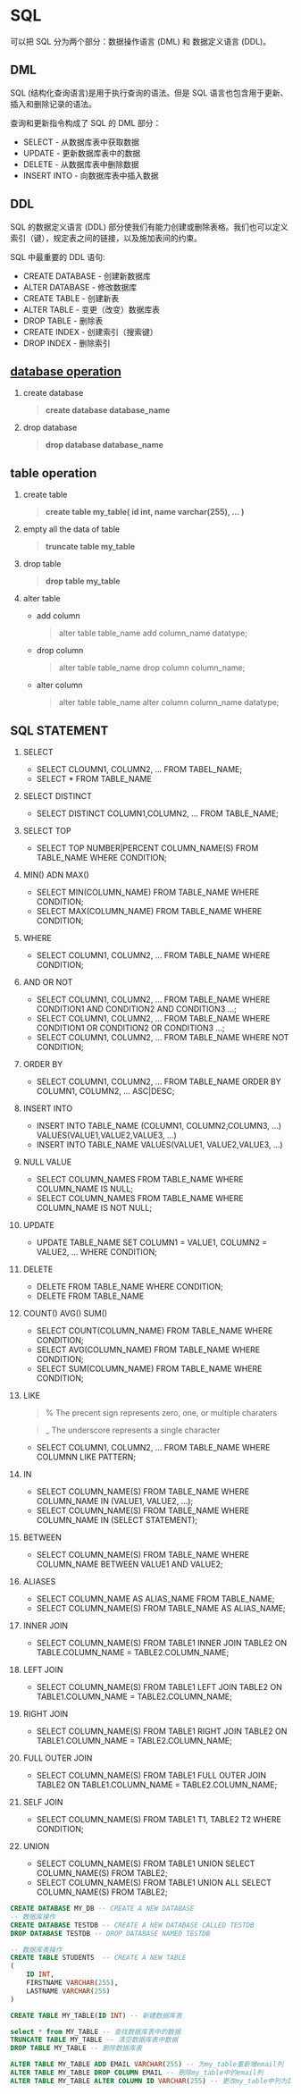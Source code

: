 # SQL

可以把 SQL 分为两个部分：数据操作语言 (DML) 和 数据定义语言 (DDL)。

## DML

SQL (结构化查询语言)是用于执行查询的语法。但是 SQL 语言也包含用于更新、插入和删除记录的语法。

查询和更新指令构成了 SQL 的 DML 部分：

* SELECT - 从数据库表中获取数据
* UPDATE - 更新数据库表中的数据
* DELETE - 从数据库表中删除数据
* INSERT INTO - 向数据库表中插入数据

## DDL

SQL 的数据定义语言 (DDL) 部分使我们有能力创建或删除表格。我们也可以定义索引（键），规定表之间的链接，以及施加表间的约束。

SQL 中最重要的 DDL 语句:

* CREATE DATABASE - 创建新数据库
* ALTER DATABASE - 修改数据库
* CREATE TABLE - 创建新表
* ALTER TABLE - 变更（改变）数据库表
* DROP TABLE - 删除表
* CREATE INDEX - 创建索引（搜索键）
* DROP INDEX - 删除索引

## [database operation](https://www.w3schools.com/sql/default.asp)

1. create database
	
	> **create database database_name**

2. drop database
	> **drop database database_name**

## table operation

1. create table
	> **create table my_table( id int, name varchar(255), ... )**

2. empty all the data of table
	> **truncate table my_table**

3. drop table
	> **drop table my_table**

4. alter table

	* add column
		> alter table table_name add column_name datatype;
	* drop column
		> alter table table_name drop column column_name;
	* alter column
		> alter table table_name alter column column_name datatype;

## SQL STATEMENT

1. SELECT
	- SELECT CLOUMN1, COLUMN2, ... FROM TABEL_NAME;
	- SELECT * FROM TABLE_NAME
2. SELECT DISTINCT
	- SELECT DISTINCT COLUMN1,COLUMN2, ... FROM TABLE_NAME;
3. SELECT TOP
	- SELECT TOP NUMBER|PERCENT COLUMN_NAME(S) FROM TABLE_NAME WHERE CONDITION;
4. MIN() ADN MAX()
	- SELECT MIN(COLUMN_NAME) FROM TABLE_NAME WHERE CONDITION;
	- SELECT MAX(COLUMN_NAME) FROM TABLE_NAME WHERE CONDITION;
5. WHERE
	- SELECT COLUMN1, COLUMN2, ... FROM TABLE_NAME WHERE CONDITION;
6. AND OR NOT
	- SELECT COLUMN1, COLUMN2, ... FROM TABLE_NAME WHERE CONDITION1 AND CONDITION2 AND CONDITION3 ...;
	- SELECT COLUMN1, COLUMN2, ... FROM TABLE_NAME WHERE CONDITION1 OR CONDITION2 OR CONDITION3 ...;
	- SELECT COLUMN1, COLUMN2, ... FROM TABLE_NAME WHERE NOT CONDITION;
7. ORDER BY
	- SELECT COLUMN1, COLUMN2, ... FROM TABLE_NAME ORDER BY COLUMN1, COLUMN2, ... ASC|DESC;
8. INSERT INTO
	- INSERT INTO TABLE_NAME (COLUMN1, COLUMN2,COLUMN3, ...) VALUES(VALUE1,VALUE2,VALUE3, ...)
	- INSERT INTO TABLE_NAME VALUES(VALUE1, VALUE2,VALUE3, ...)
9. NULL VALUE
	- SELECT COLUMN_NAMES FROM TABLE_NAME WHERE COLUMN_NAME IS NULL;
	- SELECT COLUMN_NAMES FROM TABLE_NAME WHERE COLUMN_NAME IS NOT NULL;
10. UPDATE
	- UPDATE TABLE_NAME SET COLUMN1 = VALUE1, COLUMN2 = VALUE2, ... WHERE CONDITION;
11. DELETE
	- DELETE FROM TABLE_NAME WHERE CONDITION;
	- DELETE FROM TABLE_NAME
12. COUNT() AVG() SUM()
	- SELECT COUNT(COLUMN_NAME) FROM TABLE_NAME WHERE CONDITION;
	- SELECT AVG(COLUMN_NAME) FROM TABLE_NAME WHERE CONDITION;
	- SELECT SUM(COLUMN_NAME) FROM TABLE_NAME WHERE CONDITION;
13. LIKE
	> % The precent sign represents zero, one, or multiple charaters
	
	> _ The underscore represents a single character

	- SELECT COLUMN1, COLUMN2, ... FROM TABLE_NAME WHERE COLUMNN LIKE PATTERN;
14. IN
	- SELECT COLUMN_NAME(S) FROM TABLE_NAME WHERE COLUMN_NAME IN (VALUE1, VALUE2, ...);
	- SELECT COLUMN_NAME(S) FROM TABLE_NAME WHERE COLUMN_NAME IN (SELECT STATEMENT);
15. BETWEEN
	- SELECT COLUMN_NAME(S) FROM TABLE_NAME WHERE COLUMN_NAME BETWEEN VALUE1 AND VALUE2;
16. ALIASES
	- SELECT COLUMN_NAME AS ALIAS_NAME FROM TABLE_NAME;
	- SELECT COLUMN_NAME(S) FROM TABLE_NAME AS ALIAS_NAME;
17. INNER JOIN
	- SELECT COLUMN_NAME(S) FROM TABLE1 INNER JOIN TABLE2 ON TABLE.COLUMN_NAME = TABLE2.COLUMN_NAME;
18. LEFT JOIN
	- SELECT COLUMN_NAME(S) FROM TABLE1 LEFT JOIN TABLE2 ON TABLE1.COLUMN_NAME = TABLE2.COLUMN_NAME;
19. RIGHT JOIN
	- SELECT COLUMN_NAME(S) FROM TABLE1 RIGHT JOIN TABLE2 ON TABLE1.COLUMN_NAME = TABLE2.COLUMN_NAME;
20. FULL OUTER JOIN
	- SELECT COLUMN_NAME(S) FROM TABLE1 FULL OUTER JOIN TABLE2 ON TABLE1.COLUMN_NAME = TABLE2.COLUMN_NAME;
21. SELF JOIN
	- SELECT COLUMN_NAME(S) FROM TABLE1 T1, TABLE2 T2 WHERE CONDITION;
22. UNION
	- SELECT COLUMN_NAME(S) FROM TABLE1 UNION SELECT COLUMN_NAME(S) FROM TABLE2;
	- SELECT COLUMN_NAME(S) FROM TABLE1 UNION ALL SELECT COLUMN_NAME(S) FROM TABLE2;


``` sql
CREATE DATABASE MY_DB -- CREATE A NEW DATABASE
-- 数据库操作
CREATE DATABASE TESTDB -- CREATE A NEW DATABASE CALLED TESTDB
DROP DATABASE TESTDB -- DROP DATABASE NAMED TESTDB

-- 数据库表操作
CREATE TABLE STUDENTS  -- CREATE A NEW TABLE
(
	ID INT,
	FIRSTNAME VARCHAR(255),
	LASTNAME VARCHAR(255)
)

CREATE TABLE MY_TABLE(ID INT) -- 新建数据库表

select * from MY_TABLE -- 查找数据库表中的数据
TRUNCATE TABLE MY_TABLE -- 清空数据库表中数据
DROP TABLE MY_TABLE -- 删除数据库表

ALTER TABLE MY_TABLE ADD EMAIL VARCHAR(255) -- 为my_table重新增email列
ALTER TABLE MY_TABLE DROP COLUMN EMAIL -- 删除my_table中的email列
ALTER TABLE MY_TABLE ALTER COLUMN ID VARCHAR(255) -- 更改my_table中列为ID的属性，值类型改为varchar（255）
```




